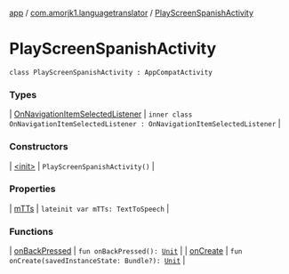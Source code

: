 [app](../../index.md) / [com.amorjk1.languagetranslator](../index.md) / [PlayScreenSpanishActivity](./index.md)

# PlayScreenSpanishActivity

`class PlayScreenSpanishActivity : AppCompatActivity`

### Types

| [OnNavigationItemSelectedListener](-on-navigation-item-selected-listener/index.md) | `inner class OnNavigationItemSelectedListener : OnNavigationItemSelectedListener` |

### Constructors

| [&lt;init&gt;](-init-.md) | `PlayScreenSpanishActivity()` |

### Properties

| [mTTs](m-t-ts.md) | `lateinit var mTTs: TextToSpeech` |

### Functions

| [onBackPressed](on-back-pressed.md) | `fun onBackPressed(): `[`Unit`](https://kotlinlang.org/api/latest/jvm/stdlib/kotlin/-unit/index.html) |
| [onCreate](on-create.md) | `fun onCreate(savedInstanceState: Bundle?): `[`Unit`](https://kotlinlang.org/api/latest/jvm/stdlib/kotlin/-unit/index.html) |

